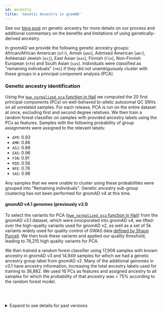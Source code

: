 ```yaml
---
id: ancestry
title: 'Genetic Ancestry in gnomAD'
---
```


See our [blog post](https://gnomad.broadinstitute.org/news/2023-11-genetic-ancestry) on genetic ancestry for more details on our process and additional commentary on the benefits and limitations of using genetically-derived ancestry.

In gnomAD we provide the following genetic ancestry groups: African/African American (`afr`), Amish (`ami`), Admixed American (`amr`), Ashkenazi Jewish (`asj`), East Asian (`eas`), Finnish (`fin`), Non-Finnish European (`nfe`) and South Asian (`sas`). Individuals were classified as "remaining individuals" (`rmi`) if they did not unambiguously cluster with these groups in a principal component analysis (PCA).

### Genetic ancestry identification

Using the [`hwe_normalized_pca` function in Hail](https://hail.is/docs/0.2/methods/genetics.html#hail.methods.hwe_normalized_pca) we computed the 20 first principal components (PCs) on well-behaved bi-allelic autosomal QC SNVs on all unrelated samples. For each release, PCA is run on the entire dataset at once, excluding first and second degree relatives. We then train a random forest classifier on samples with provided ancestry labels using the PCs as features. Samples with the following probability of group assignments were assigned to the relevant labels:

- `AFR`: 0.93
- `AMR`: 0.86
- `ASJ`: 0.88
- `EAS`: 0.96
- `FIN`: 0.91
- `MID`: 0.56
- `NFE`: 0.78
- `SAS`: 0.96

Any samples that we were unable to cluster using these probabilities were grouped into "Remaining individuals". Genetic ancestry sub-group clustering has not been performed for gnomAD v4 at this time.

#### gnomAD v4.1 genomes (previously v3.1)

To select the variants for PCA ([`hwe_normalized_pca` function in Hail](https://hail.is/docs/0.2/methods/genetics.html#hail.methods.hwe_normalized_pca)) from the gnomAD v3.1 dataset, which were inrocporated into gnomAD v4, we lifted-over the high-quality variants used for gnomAD v2, as well as a set of 5k variants widely used for quality control of GWAS data [defined by Shaun Purcell](https://www.nature.com/articles/nature12975). We then took these variants and applied our quality threshold, leading to 76,215 high quality variants for PCA.

We then trained a random forest classifier using 17,906 samples with known ancestry in gnomAD v3 and 14,949 samples for which we had a genetic ancestry group label from gnomAD v2. Many of the additional genomes in v3.1 have ancestry information, increasing the total ancestry labels used for training to 36,882. We used 16 PCs as features and assigned ancestry to all samples for which the probability of that ancestry was > 75% according to the random forest model.

<br/><br/>

<details>

<summary>Expand to see details for past versions</summary>

#### gnomAD v2

For gnomAD v2, we used 94,176 training sites that were shared by exomes and genomes and passed our high quality thresholds for PCA. The random forest model was trained using a set of 52,768 samples for which we knew the genetic ancestry. Because there were only 31 South Asian (`sas`) samples among the genomes, we manually assigned these to other (`oth`) genetic ancestry as well, due to their low number.

### Genetic ancestry sub-group assignment (gnomAD v2 only)

Genetic ancestry sub-groups were computed for European and East Asian samples using PCA. The reason for computing for these two genetic ancestry groups only was (1) the presence of reliable labels of known sub-population for large enough samples of the data, and (2) the resulting PCA was convincingly splitting the data into separate clusters that matched our known labels. The following steps were taken for the non-Finnish European and East Asian samples separately:

1. High-quality sites (same used for relatedness) were extracted for all samples of that genetic ancestry group.
2. Sites were further filtered to exclude
   - Sites where the allele frequency in that group was < 0.1%
   - Sites where any platform had > 0.1% missingness (or more than 1 missing sample if there were less than 1,000 samples for a given platform)
3. Remaining sites were LD-pruned in that population down to r<sup>2</sup> = 0.1
4. PCs were computed using [`hwe_normalized_pca` in Hail](https://hail.is/docs/0.2/methods/genetics.html#hail.methods.hwe_normalized_pca).
5. A random forest (RF) model was created using:
   - European samples: 3 first PCs as features and known genetic ancestry sub-group labels for 17,102 samples
   - East Asian samples: first 2 PCs as features and known sub-continental population labels for 2,067 samples.
6. All samples with a random forest prediction probability > 90% according to the random forest were assigned a genetic ancestry sub-group. Other samples were labeled with the other non-Finnish European (`onf`) or other East Asian (`oea`) ancestry depending on their genetic ancestry group label.

For gnomAD v2, we also provide genetic ancestry sub-groups sub-continental information for the East Asian (Koreans (`kor`) and Japanese (`jpn`)) and Non-Finnish European (Bulgarian (`bgr`), Estonian (`est`), North-Western European (`nwe`), Southern European (`seu`) and Swedish (`swe`)) populations.

</details>
